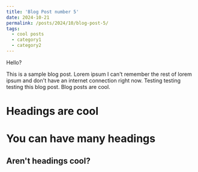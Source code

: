```yaml
---
title: 'Blog Post number 5'
date: 2024-10-21
permalink: /posts/2024/10/blog-post-5/
tags:
  - cool posts
  - category1
  - category2
---
```


Hello?

This is a sample blog post. Lorem ipsum I can't remember the rest of lorem ipsum and don't have an internet connection right now. Testing testing testing this blog post. Blog posts are cool.

Headings are cool
======

You can have many headings
======

Aren't headings cool?
------
